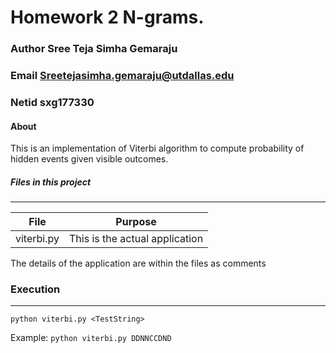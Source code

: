 # Homework 2 N-grams.
### Author  **Sree Teja Simha Gemaraju**
### Email    **Sreetejasimha.gemaraju@utdallas.edu**
### Netid     **sxg177330**

#### About

This is an implementation of Viterbi algorithm to compute probability of hidden events given visible outcomes.

##### Files in this project
-------------------------------------------------------------------------------------------------------------------------
| File | Purpose |
|-----------------|----------------------------------------------------------------------------------------|
| viterbi.py | This is the actual application |

The details of the application are within the files as comments

### Execution
--------------------------------------------------------------------------------------------------------------------------

`python viterbi.py <TestString>`

Example: 
`python viterbi.py DDNNCCDND`
